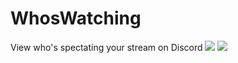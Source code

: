 # WhosWatching

View who's spectating your stream on Discord
![](https://i.imgur.com/cAZJjlK.png)
![](https://i.imgur.com/j1xpAlF.png)
